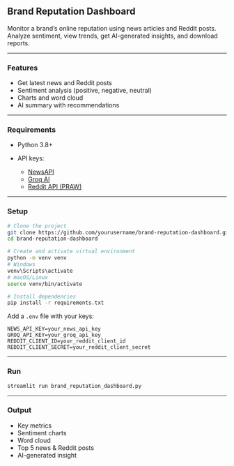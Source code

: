 ## Brand Reputation Dashboard

Monitor a brand’s online reputation using news articles and Reddit posts.
Analyze sentiment, view trends, get AI-generated insights, and download reports.

---

### Features

* Get latest news and Reddit posts
* Sentiment analysis (positive, negative, neutral)
* Charts and word cloud
* AI summary with recommendations


---

### Requirements

* Python 3.8+
* API keys:

  * [NewsAPI](https://newsapi.org/)
  * [Groq AI](https://groq.com/)
  * [Reddit API (PRAW)](https://praw.readthedocs.io/)

---

### Setup

```bash
# Clone the project
git clone https://github.com/yourusername/brand-reputation-dashboard.git
cd brand-reputation-dashboard

# Create and activate virtual environment
python -m venv venv
# Windows
venv\Scripts\activate
# macOS/Linux
source venv/bin/activate

# Install dependencies
pip install -r requirements.txt
```

Add a `.env` file with your keys:

```
NEWS_API_KEY=your_news_api_key
GROQ_API_KEY=your_groq_api_key
REDDIT_CLIENT_ID=your_reddit_client_id
REDDIT_CLIENT_SECRET=your_reddit_client_secret
```

---

### Run

```bash
streamlit run brand_reputation_dashboard.py
```

---

### Output

* Key metrics
* Sentiment charts
* Word cloud
* Top 5 news & Reddit posts
* AI-generated insight


